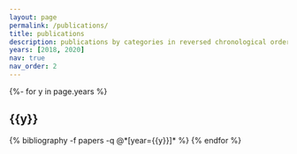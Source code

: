 ```yaml
---
layout: page
permalink: /publications/
title: publications
description: publications by categories in reversed chronological order. generated by jekyll-scholar.
years: [2018, 2020]
nav: true
nav_order: 2
---
```

<!-- _pages/publications.md -->
<div class="publications">

{%- for y in page.years %}
  <h2 class="year">{{y}}</h2>
  {% bibliography -f papers -q @*[year={{y}}]* %}
{% endfor %}

</div>
